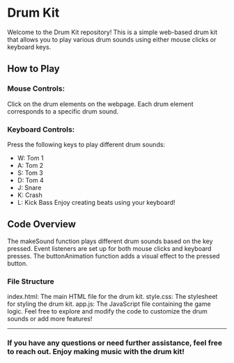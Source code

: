 # Drum Kit
Welcome to the Drum Kit repository! This is a simple web-based drum kit that allows you to play various drum sounds using either mouse clicks or keyboard keys.

## How to Play
### Mouse Controls:
Click on the drum elements on the webpage.
Each drum element corresponds to a specific drum sound.

### Keyboard Controls:
Press the following keys to play different drum sounds:

 - W: Tom 1
 - A: Tom 2
 - S: Tom 3
 - D: Tom 4
 - J: Snare
 - K: Crash
 - L: Kick Bass
Enjoy creating beats using your keyboard!

## Code Overview
The makeSound function plays different drum sounds based on the key pressed.
Event listeners are set up for both mouse clicks and keyboard presses.
The buttonAnimation function adds a visual effect to the pressed button.

### File Structure
index.html: The main HTML file for the drum kit.
style.css: The stylesheet for styling the drum kit.
app.js: The JavaScript file containing the game logic.
Feel free to explore and modify the code to customize the drum sounds or add more features!

<hr style="height:0.2; border:none; color:#333; background-color:#333;">

### If you have any questions or need further assistance, feel free to reach out. Enjoy making music with the drum kit!






